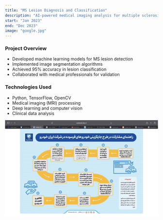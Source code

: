 ```yaml
---
title: "MS Lesion Diagnosis and Classification"
description: "AI-powered medical imaging analysis for multiple sclerosis diagnosis."
start: "Jan 2023"
end: "Dec 2023"
image: "google.jpg"
---
```

### Project Overview
- Developed machine learning models for MS lesion detection
- Implemented image segmentation algorithms
- Achieved 95% accuracy in lesion classification
- Collaborated with medical professionals for validation

### Technologies Used
- Python, TensorFlow, OpenCV
- Medical imaging (MRI) processing
- Deep learning and computer vision
- Clinical data analysis

![MS Lesion Analysis](images/google.jpg)
